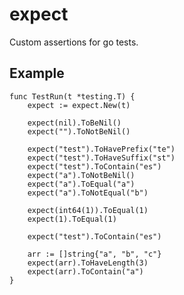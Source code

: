# expect

Custom assertions for go tests.

## Example

	func TestRun(t *testing.T) {
		expect := expect.New(t)

		expect(nil).ToBeNil()
		expect("").ToNotBeNil()

		expect("test").ToHavePrefix("te")
		expect("test").ToHaveSuffix("st")
		expect("test").ToContain("es")
		expect("a").ToNotBeNil()
		expect("a").ToEqual("a")
		expect("a").ToNotEqual("b")

		expect(int64(1)).ToEqual(1)
		expect(1).ToEqual(1)

		expect("test").ToContain("es")

		arr := []string{"a", "b", "c"}
		expect(arr).ToHaveLength(3)
		expect(arr).ToContain("a")
	}
